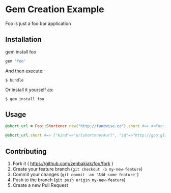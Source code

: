 # Gem Creation Example

Foo is just a foo bar application

## Installation

gem install foo

```ruby
gem 'foo'
```

And then execute:

    $ bundle

Or install it yourself as:

    $ gem install foo

## Usage

```ruby
@short_url = Foo::Shortener.new("http://fundwise.co").short #=> #<Foo::Shortener:0x007fdb0b00ae40 @long_url="http://fundwise.co">

@short_url.short #=> {"kind"=>"urlshortener#url", "id"=>"http://goo.gl/NPcPZT", "longUrl"=>"http://fundwise.co/"}
```

## Contributing

1. Fork it ( https://github.com/zenbakiak/foo/fork )
2. Create your feature branch (`git checkout -b my-new-feature`)
3. Commit your changes (`git commit -am 'Add some feature'`)
4. Push to the branch (`git push origin my-new-feature`)
5. Create a new Pull Request
